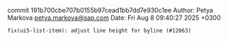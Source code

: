 commit 191b700cbe707b0155b97cead1bb7dd7e930c1ee
Author: Petya Markova <petya.markova@sap.com>
Date:   Fri Aug 8 09:40:27 2025 +0300

    fix(ui5-list-item): adjust line height for byline (#12063)
